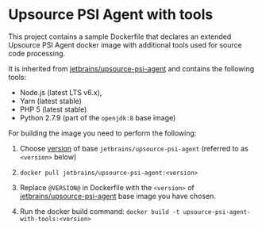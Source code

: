 # Upsource PSI Agent with tools

This project contains a sample Dockerfile that declares an extended Upsource PSI Agent docker image with additional tools used for source code processing.

It is inherited from [jetbrains/upsource-psi-agent](https://hub.docker.com/r/jetbrains/upsource-psi-agent/) and contains the following tools:
- Node.js (latest LTS v6.x), 
- Yarn (latest stable)
- PHP 5 (latest stable)
- Python 2.7.9 (part of the `openjdk:8` base image) 

For building the image you need to perform the following:

1. Choose [version](https://hub.docker.com/r/jetbrains/upsource-psi-agent/tags/) of base `jetbrains/upsource-psi-agent`
(referred to as `<version>` below)

2. `docker pull jetbrains/upsource-psi-agent:<version>`

3. Replace `@VERSION@` in Dockerfile with the `<version>` of [jetbrains/upsource-psi-agent](https://hub.docker.com/r/jetbrains/upsource-psi-agent/) base image you have chosen.

4. Run the docker build command:
`docker build -t upsource-psi-agent-with-tools:<version>`
